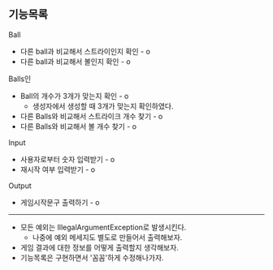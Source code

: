 ## 기능목록

Ball
- 다른 ball과 비교해서 스트라이인지 확인 - o
- 다른 ball과 비교해서 볼인지 확인 - o

Balls인
- Ball의 개수가 3개가 맞는지 확인 - o
  - 생성자에서 생성할 때 3개가 맞는지 확인하였다.
- 다른 Balls와 비교해서 스트라이크 개수 찾기 - o
- 다른 Balls와 비교해서 볼 개수 찾기 - o


Input
- 사용자로부터 숫자 입력받기 - o
- 재시작 여부 입력받기 - o

Output
- 게임시작문구 출력하기 - o

---
- 모든 예외는 IllegalArgumentException로 발생시킨다. 
  - 나중에 예외 메세지도 별도로 만들어서 출력해보자.
- 게임 결과에 대한 정보를 어떻게 출력할지 생각해보자.
- 기능목록은 구현하면서 '꼼꼼'하게 수정해나가자.